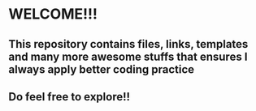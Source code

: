 # WELCOME!!!
## This repository contains files, links, templates and many more awesome stuffs that ensures I always apply better coding practice
## Do feel free to explore!!
